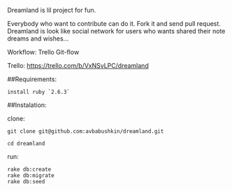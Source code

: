 Dreamland is lil project for fun. 

Everybody who want to contribute can do it. Fork it and send pull request. 
Dreamland is look like social network for users who wants shared their note dreams and wishes...

Workflow:
Trello
Git-flow

Trello: https://trello.com/b/VxNSvLPC/dreamland

##Requirements:
    
    install ruby `2.6.3`

##Instalation:

  clone:

    git clone git@github.com:avbabushkin/dreamland.git
   
    cd dreamland

  run:
    
    rake db:create
    rake db:migrate
    rake db:seed
